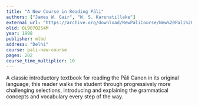 ```yaml
---
title: "A New Course in Reading Pāli"
authors: ["James W. Gair", "W. S. Karunatillake"]
external_url: "https://archive.org/download/NewPaliCourse/New%20Pali%20Course_text.pdf"
olid: OL9070254M
year: 1998
publisher: mlbd
address: "Delhi"
course: pali-new-course
pages: 202
course_time_multiplier: 10
---
```

A classic introductory textbook for reading the Pāli Canon in its original language, this reader walks the student through progressively more challenging selections, introducing and explaining the grammatical concepts and vocabulary every step of the way.

